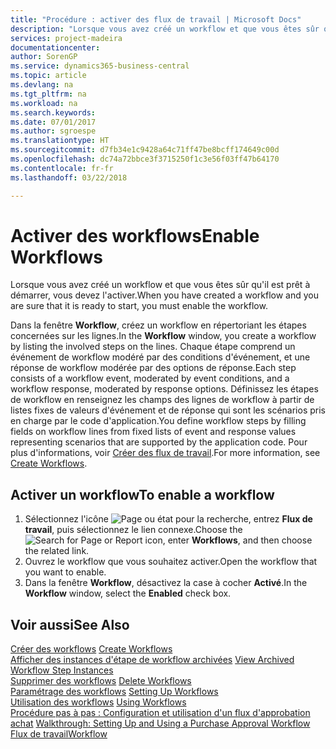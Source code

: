 ```yaml
---
title: "Procédure : activer des flux de travail | Microsoft Docs"
description: "Lorsque vous avez créé un workflow et que vous êtes sûr qu'il est prêt à démarrer, vous devez l'activer."
services: project-madeira
documentationcenter: 
author: SorenGP
ms.service: dynamics365-business-central
ms.topic: article
ms.devlang: na
ms.tgt_pltfrm: na
ms.workload: na
ms.search.keywords: 
ms.date: 07/01/2017
ms.author: sgroespe
ms.translationtype: HT
ms.sourcegitcommit: d7fb34e1c9428a64c71ff47be8bcff174649c00d
ms.openlocfilehash: dc74a72bbce3f3715250f1c3e56f03ff47b64170
ms.contentlocale: fr-fr
ms.lasthandoff: 03/22/2018

---
```

# <a name="enable-workflows"></a><span data-ttu-id="cb21e-103">Activer des workflows</span><span class="sxs-lookup"><span data-stu-id="cb21e-103">Enable Workflows</span></span>
<span data-ttu-id="cb21e-104">Lorsque vous avez créé un workflow et que vous êtes sûr qu'il est prêt à démarrer, vous devez l'activer.</span><span class="sxs-lookup"><span data-stu-id="cb21e-104">When you have created a workflow and you are sure that it is ready to start, you must enable the workflow.</span></span>  

 <span data-ttu-id="cb21e-105">Dans la fenêtre **Workflow**, créez un workflow en répertoriant les étapes concernées sur les lignes.</span><span class="sxs-lookup"><span data-stu-id="cb21e-105">In the **Workflow** window, you create a workflow by listing the involved steps on the lines.</span></span> <span data-ttu-id="cb21e-106">Chaque étape comprend un événement de workflow modéré par des conditions d'événement, et une réponse de workflow modérée par des options de réponse.</span><span class="sxs-lookup"><span data-stu-id="cb21e-106">Each step consists of a workflow event, moderated by event conditions, and a workflow response, moderated by response options.</span></span> <span data-ttu-id="cb21e-107">Définissez les étapes de workflow en renseignez les champs des lignes de workflow à partir de listes fixes de valeurs d'événement et de réponse qui sont les scénarios pris en charge par le code d'application.</span><span class="sxs-lookup"><span data-stu-id="cb21e-107">You define workflow steps by filling fields on workflow lines from fixed lists of event and response values representing scenarios that are supported by the application code.</span></span> <span data-ttu-id="cb21e-108">Pour plus d'informations, voir [Créer des flux de travail](across-how-to-create-workflows.md).</span><span class="sxs-lookup"><span data-stu-id="cb21e-108">For more information, see [Create Workflows](across-how-to-create-workflows.md).</span></span>  

## <a name="to-enable-a-workflow"></a><span data-ttu-id="cb21e-109">Activer un workflow</span><span class="sxs-lookup"><span data-stu-id="cb21e-109">To enable a workflow</span></span>  
1.  <span data-ttu-id="cb21e-110">Sélectionnez l'icône ![Page ou état pour la recherche](media/ui-search/search_small.png "icône Page ou état pour la recherche"), entrez **Flux de travail**, puis sélectionnez le lien connexe.</span><span class="sxs-lookup"><span data-stu-id="cb21e-110">Choose the ![Search for Page or Report](media/ui-search/search_small.png "Search for Page or Report icon") icon, enter **Workflows**, and then choose the related link.</span></span>  
2.  <span data-ttu-id="cb21e-111">Ouvrez le workflow que vous souhaitez activer.</span><span class="sxs-lookup"><span data-stu-id="cb21e-111">Open the workflow that you want to enable.</span></span>  
3.  <span data-ttu-id="cb21e-112">Dans la fenêtre **Workflow**, désactivez la case à cocher **Activé**.</span><span class="sxs-lookup"><span data-stu-id="cb21e-112">In the **Workflow** window, select the **Enabled** check box.</span></span>  

## <a name="see-also"></a><span data-ttu-id="cb21e-113">Voir aussi</span><span class="sxs-lookup"><span data-stu-id="cb21e-113">See Also</span></span>  
 <span data-ttu-id="cb21e-114">[Créer des workflows](across-how-to-create-workflows.md) </span><span class="sxs-lookup"><span data-stu-id="cb21e-114">[Create Workflows](across-how-to-create-workflows.md) </span></span>  
 <span data-ttu-id="cb21e-115">[Afficher des instances d'étape de workflow archivées](across-how-to-view-archived-workflow-step-instances.md) </span><span class="sxs-lookup"><span data-stu-id="cb21e-115">[View Archived Workflow Step Instances](across-how-to-view-archived-workflow-step-instances.md) </span></span>  
 <span data-ttu-id="cb21e-116">[Supprimer des workflows](across-how-to-delete-workflows.md) </span><span class="sxs-lookup"><span data-stu-id="cb21e-116">[Delete Workflows](across-how-to-delete-workflows.md) </span></span>  
 <span data-ttu-id="cb21e-117">[Paramétrage des workflows](across-set-up-workflows.md) </span><span class="sxs-lookup"><span data-stu-id="cb21e-117">[Setting Up Workflows](across-set-up-workflows.md) </span></span>  
 <span data-ttu-id="cb21e-118">[Utilisation des workflows](across-use-workflows.md) </span><span class="sxs-lookup"><span data-stu-id="cb21e-118">[Using Workflows](across-use-workflows.md) </span></span>  
 <span data-ttu-id="cb21e-119">[Procédure pas à pas : Configuration et utilisation d'un flux d'approbation achat](walkthrough-setting-up-and-using-a-purchase-approval-workflow.md) </span><span class="sxs-lookup"><span data-stu-id="cb21e-119">[Walkthrough: Setting Up and Using a Purchase Approval Workflow](walkthrough-setting-up-and-using-a-purchase-approval-workflow.md) </span></span>  
 [<span data-ttu-id="cb21e-120">Flux de travail</span><span class="sxs-lookup"><span data-stu-id="cb21e-120">Workflow</span></span>](across-workflow.md)   


